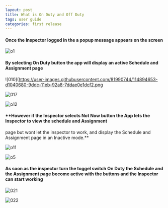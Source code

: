 ```yaml
---
layout: post
title: What is On Duty and Off Duty
tags: user guide
categories: first release
---
```


#### **Once the Inspector logged in the a popup message appears on the screen**


![o1](https://user-images.githubusercontent.com/81990744/114892415-c3e61800-9dda-11eb-828f-0bb832085e91.png)


#### **By selecting  On Duty button the app will display an active Schedule and Assignment page**


![010](https://user-images.githubusercontent.com/81990744/114894653-d1040680-9ddc-11eb-92a8-7ddae0e1dcf2.png



![017](https://user-images.githubusercontent.com/81990744/114894635-ccd7e900-9ddc-11eb-9d70-7d3769ec8bf8.png)


![o12](https://user-images.githubusercontent.com/81990744/114894683-d82b1480-9ddc-11eb-94b6-4140aeeaf846.png)


#### **However if the Inspector selects Not Now button the App lets the Inspector to view the schedule and Assignment
   page but wont let the inspector to work, and display the Schedule and Assignment page in an Inactive mode.**
   
   
![o11](https://user-images.githubusercontent.com/81990744/114894672-d5c8ba80-9ddc-11eb-8a03-64616ae88fdc.png)


![o5](https://user-images.githubusercontent.com/81990744/114892463-cd6f8000-9dda-11eb-8d56-85653e9896b1.png)


#### **As soon as the inspector turn the toggel switch On Duty the Schedule and the Assignment page become active with the buttons and the Inspector can start working**


![021](https://user-images.githubusercontent.com/81990744/114899995-71f4c080-9de1-11eb-8acc-03743c86dc04.png)


![022](https://user-images.githubusercontent.com/81990744/114900030-791bce80-9de1-11eb-929f-51ee43a08508.png)






